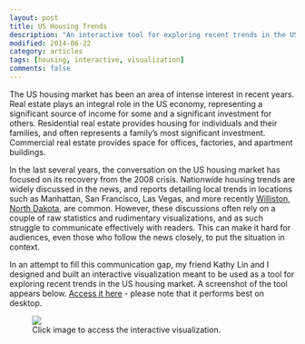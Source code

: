 ```yaml
---
layout: post
title: US Housing Trends
description: "An interactive tool for exploring recent trends in the US housing market."
modified: 2014-06-22
category: articles
tags: [housing, interactive, visualization]
comments: false
---
```


The US housing market has been an area of intense interest in recent years. Real estate plays an integral role in the US economy, representing a significant source of income for some and a significant investment for others. Residential real estate provides housing for individuals and their families, and often represents a family’s most significant investment. Commercial real estate provides space for offices, factories, and apartment buildings.

In the last several years, the conversation on the US housing market has focused on its recovery from the 2008 crisis. Nationwide housing trends are widely discussed in the news, and reports detailing local trends in locations such as Manhattan, San Francisco, Las Vegas, and more recently <a href="http://time.com/8731/highest-rent-in-us-williston-north-dakota/" target="_blank" title="Williston, North Dakota">Williston, North Dakota</a>, are common. However, these discussions often rely on a couple of raw statistics and rudimentary visualizations, and as such struggle to communicate effectively with readers. This can make it hard for audiences, even those who follow the news closely, to put the situation in context.

In an attempt to fill this communication gap, my friend Kathy Lin and I designed and built an interactive visualization meant to be used as a tool for exploring recent trends in the US housing market. A screenshot of the tool appears below. [Access it here](http://renzolucioni.com/recovery) - please note that it performs best on desktop.

<figure>
    <a href="http://www.renzolucioni.com/recovery" target="_blank"><img src="http://i.imgur.com/rZ5DnyV.png"></a>
    <figcaption>Click image to access the interactive visualization.</figcaption>
</figure>

